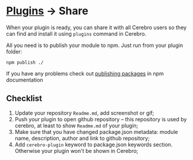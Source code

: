 # <a href="../plugins.md">Plugins</a> → Share
When your plugin is ready, you can share it with all Cerebro users so they can find and install it using `plugins` command in Cerebro.

All you need is to publish your module to npm. Just run from your plugin folder:

```
npm publish ./
```

If you have any problems check out [publishing packages](https://docs.npmjs.com/getting-started/publishing-npm-packages) in npm documentation

## Checklist
1. Update your repository `Readme.md`, add screenshot or gif;
1. Push your plugin to open github repository – this repository is used by cerebro, at least to show `Readme.md` of your plugin;
1. Make sure that you have changed package.json metadata: module name, description, author and link to github repository;
1. Add `cerebro-plugin` keyword to package.json keywords section. Otherwise your plugin won't be shown in Cerebro;
